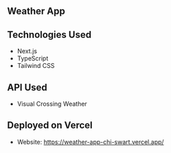 ## Weather App

## Technologies Used
- Next.js
- TypeScript
- Tailwind CSS

## API Used
- Visual Crossing Weather

## Deployed on Vercel
- Website: https://weather-app-chi-swart.vercel.app/

